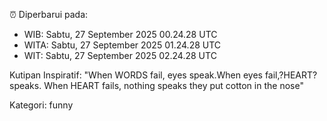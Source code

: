 ⏰ Diperbarui pada:
- WIB: Sabtu, 27 September 2025 00.24.28 UTC
- WITA: Sabtu, 27 September 2025 01.24.28 UTC
- WIT: Sabtu, 27 September 2025 02.24.28 UTC

Kutipan Inspiratif:
"When WORDS fail, eyes speak.When eyes fail,?HEART? speaks. When HEART fails, nothing speaks they put cotton in the nose"


Kategori: funny

